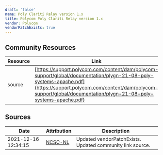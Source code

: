 ```yaml
---
draft: 'false'
name: Poly Clariti Relay version 1.x
title: Polycom Poly Clariti Relay version 1.x
vendor: Polycom
vendorPatchExists: true
---
```



## Community Resources
| Resource | Link |
| --- | --- |
| source | [https://support.polycom.com/content/dam/polycom-support/global/documentation/plygn-21-08-poly-systems-apache.pdf](https://support.polycom.com/content/dam/polycom-support/global/documentation/plygn-21-08-poly-systems-apache.pdf) |


## Sources
| Date | Attribution | Description |
| --- | --- | --- |
| 2021-12-16 12:34:15 | [NCSC-NL](https://github.com/NCSC-NL/log4shell/blob/main/software/README.md) | Updated vendorPatchExists. Updated community link source.  |
